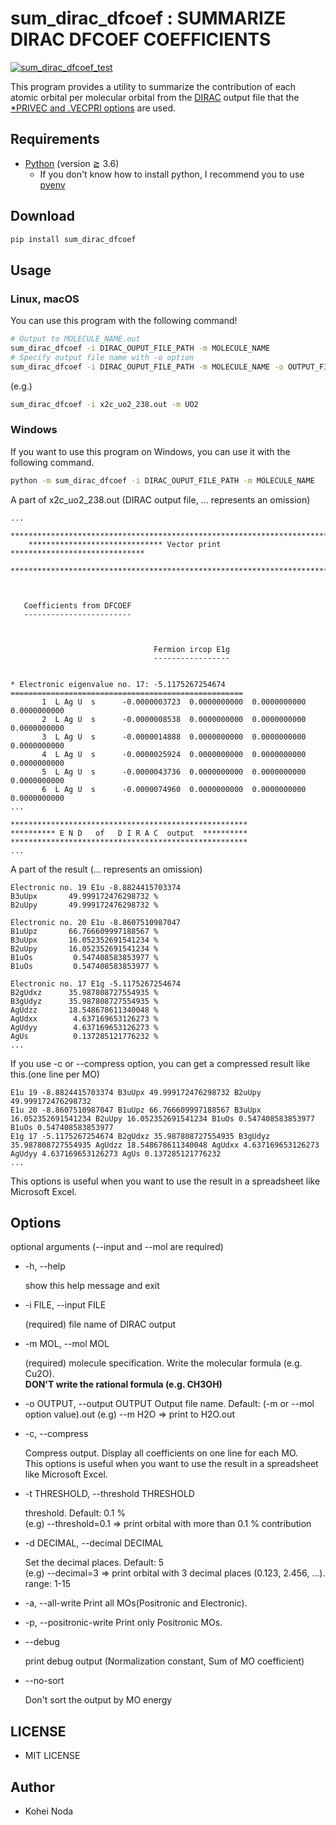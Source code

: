 # sum_dirac_dfcoef : SUMMARIZE DIRAC DFCOEF COEFFICIENTS

[![sum_dirac_dfcoef_test](https://github.com/kohei-noda-qcrg/sum_dirac_dfcoef/actions/workflows/test.yml/badge.svg)](https://github.com/kohei-noda-qcrg/sum_dirac_dfcoef/actions/workflows/test.yml)

This program provides a utility to summarize the contribution of each atomic orbital per molecular orbital from the [DIRAC](http://diracprogram.org/doku.php) output file that the [*PRIVEC and .VECPRI options](http://www.diracprogram.org/doc/release-22/manual/analyze/privec.html) are used.

## Requirements

- [Python](https://python.org) (version ≧ 3.6)
  - If you don't know how to install python, I recommend you to use [pyenv](https://github.com/pyenv/pyenv)

## Download

```sh
pip install sum_dirac_dfcoef
```

## Usage

### Linux, macOS

You can use this program with the following command!

```sh
# Output to MOLECULE_NAME.out
sum_dirac_dfcoef -i DIRAC_OUPUT_FILE_PATH -m MOLECULE_NAME
# Specify output file name with -o option
sum_dirac_dfcoef -i DIRAC_OUPUT_FILE_PATH -m MOLECULE_NAME -o OUTPUT_FILE_NAME
```

(e.g.)

```sh
sum_dirac_dfcoef -i x2c_uo2_238.out -m UO2
```

### Windows

If you want to use this program on Windows, you can use it with the following command.

```sh
python -m sum_dirac_dfcoef -i DIRAC_OUPUT_FILE_PATH -m MOLECULE_NAME
```

A part of x2c_uo2_238.out (DIRAC output file, ... represents an omission)

```out
...
    **************************************************************************
    ****************************** Vector print ******************************
    **************************************************************************



   Coefficients from DFCOEF
   ------------------------



                                Fermion ircop E1g
                                -----------------


* Electronic eigenvalue no. 17: -5.1175267254674
====================================================
       1  L Ag U  s      -0.0000003723  0.0000000000  0.0000000000  0.0000000000
       2  L Ag U  s      -0.0000008538  0.0000000000  0.0000000000  0.0000000000
       3  L Ag U  s      -0.0000014888  0.0000000000  0.0000000000  0.0000000000
       4  L Ag U  s      -0.0000025924  0.0000000000  0.0000000000  0.0000000000
       5  L Ag U  s      -0.0000043736  0.0000000000  0.0000000000  0.0000000000
       6  L Ag U  s      -0.0000074960  0.0000000000  0.0000000000  0.0000000000
...

*****************************************************
********** E N D   of   D I R A C  output  **********
*****************************************************
...
```

A part of the result (... represents an omission)

```out
Electronic no. 19 E1u -8.8824415703374
B3uUpx       49.999172476298732 %
B2uUpy       49.999172476298732 %

Electronic no. 20 E1u -8.8607510987047
B1uUpz       66.766609997188567 %
B3uUpx       16.052352691541234 %
B2uUpy       16.052352691541234 %
B1uOs         0.547408583853977 %
B1uOs         0.547408583853977 %

Electronic no. 17 E1g -5.1175267254674
B2gUdxz      35.987808727554935 %
B3gUdyz      35.987808727554935 %
AgUdzz       18.548678611340048 %
AgUdxx        4.637169653126273 %
AgUdyy        4.637169653126273 %
AgUs          0.137285121776232 %
...
```

If you use -c or --compress option, you can get a compressed result like this.(one line per MO)

```out
E1u 19 -8.8824415703374 B3uUpx 49.999172476298732 B2uUpy 49.999172476298732
E1u 20 -8.8607510987047 B1uUpz 66.766609997188567 B3uUpx 16.052352691541234 B2uUpy 16.052352691541234 B1uOs 0.547408583853977 B1uOs 0.547408583853977
E1g 17 -5.1175267254674 B2gUdxz 35.987808727554935 B3gUdyz 35.987808727554935 AgUdzz 18.548678611340048 AgUdxx 4.637169653126273 AgUdyy 4.637169653126273 AgUs 0.137285121776232
...
```

This options is useful when you want to use the result in a spreadsheet like Microsoft Excel.

## Options

optional arguments (--input and --mol are required)

- -h, --help

  show this help message and exit

- -i FILE, --input FILE

  (required) file name of DIRAC output

- -m MOL, --mol MOL

  (required) molecule specification. Write the molecular formula (e.g. Cu2O).  
  **DON'T write the rational formula (e.g. CH3OH)**

- -o OUTPUT, --output OUTPUT
  Output file name. Default: (-m or --mol option value).out (e.g) --m H2O => print to H2O.out

- -c, --compress

  Compress output. Display all coefficients on one line for each MO.  
  This options is useful when you want to use the result in a spreadsheet like Microsoft Excel.

- -t THRESHOLD, --threshold THRESHOLD

  threshold. Default: 0.1 %  
  (e.g) --threshold=0.1 => print orbital with more than 0.1 % contribution

- -d DECIMAL, --decimal DECIMAL

  Set the decimal places. Default: 5  
  (e.g) --decimal=3 => print orbital with 3 decimal places (0.123, 2.456, ...). range: 1-15

- -a, --all-write
  Print all MOs(Positronic and Electronic).

- -p, --positronic-write
  Print only Positronic MOs.

- --debug

  print debug output (Normalization constant, Sum of MO coefficient)

- --no-sort

  Don't sort the output by MO energy

## LICENSE

- MIT LICENSE

## Author

- Kohei Noda
